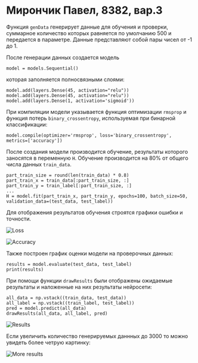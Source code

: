 # Мирончик Павел, 8382, вар.3

Функция `genData` генерирует данные для обучения и проверки, суммарное количество которых равняется по умолчанию 500 и передается в параметре. Данные представляют собой пары чисел от -1 до 1. 

После генерации данных создается модель

```model = models.Sequential()```

которая заполняется полносвязными слоями: 

```
model.add(layers.Dense(45, activation="relu"))
model.add(layers.Dense(45, activation="relu"))
model.add(layers.Dense(1, activation='sigmoid'))
```

При компиляции модели указывается функция оптимизации `rmsprop` и функция потерь `binary_crossentropy`, используемая при бинарной классификации:

```model.compile(optimizer='rmsprop', loss='binary_crossentropy', metrics=['accuracy'])```

После создания модели производится обучение, результаты которого заносятся в переменную `H`. Обучение производится на 80% от общего числа данных `train_data`.

```
part_train_size = round(len(train_data) * 0.8)
part_train_x = train_data[:part_train_size, :]
part_train_y = train_label[:part_train_size, :]
...
H = model.fit(part_train_x, part_train_y, epochs=100, batch_size=50, validation_data=(test_data, test_label))
```

Для отображения результатов обучения строятся графики ошибки и точности. 

![Loss](loss.png)

![Accuracy](accuracy.png)
  
Также построен график оценки модели на проверочных данных:

```
results = model.evaluate(test_data, test_label)
print(results)
```

При помощи функции `drawResults` были отображены ожидаемые результаты и наложенные на них результаты нейросети:

```
all_data = np.vstack((train_data, test_data))
all_label = np.vstack((train_label, test_label))
pred = model.predict(all_data)
drawResults(all_data, all_label, pred)
```

![Results](results.png)

Если увеличить количество генерируемых даннных до 3000 то можно увидеть более четрую картинку:

![More results](results_large.png)